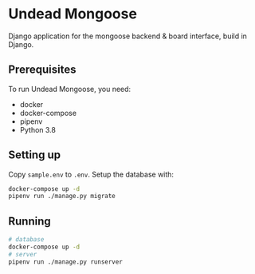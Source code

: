 # Undead Mongoose

Django application for the mongoose backend & board interface, build in Django.

## Prerequisites

To run Undead Mongoose, you need:

- docker
- docker-compose
- pipenv
- Python 3.8

## Setting up

Copy `sample.env` to `.env`.
Setup the database with:

``` bash
docker-compose up -d
pipenv run ./manage.py migrate
```

## Running

``` bash
# database
docker-compose up -d
# server
pipenv run ./manage.py runserver
```

